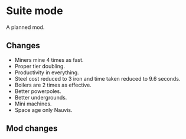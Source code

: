 # Suite mode

A planned mod.

## Changes

-   Miners mine 4 times as fast.
-   Proper tier doubling.
-   Productivity in everything.
-   Steel cost reduced to 3 iron and time taken reduced to 9.6 seconds.
-   Boilers are 2 times as effective.
-   Better powerpoles.
-   Better undergrounds.
-   Mini machines.
-   Space age only Nauvis.

## Mod changes
